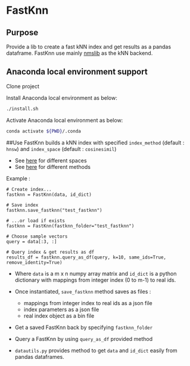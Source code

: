 # FastKnn

## Purpose
Provide a lib to create a fast kNN index and get results as a pandas dataframe.
FastKnn use mainly [nmslib](https://github.com/nmslib/nmslib/) as the kNN backend.


## Anaconda local environment support
Clone project

Install Anaconda local environment as below:
```bash
./install.sh
```

Activate Anaconda local environment as below:

```bash
conda activate ${PWD}/.conda
```

##Use
FastKnn builds a kNN index with specified `index_method` (default : `hnsw`) 
and `index_space` (default : `cosinesimil`)
- See [here](https://github.com/nmslib/nmslib/blob/master/manual/spaces.md) for different spaces
- See [here](https://github.com/nmslib/nmslib/blob/master/manual/methods.md) for different methods

Example :

    # Create index...
    fastknn = FastKnn(data, id_dict)
    
    # Save index
    fastknn.save_fastknn("test_fastknn")
    
    # ...or load if exists
    fastknn = FastKnn(fastknn_folder="test_fastknn")

    # Choose sample vectors
    query = data[:3, :]

    # Query index & get results as df
    results_df = fastknn.query_as_df(query, k=10, same_ids=True, remove_identity=True)

- Where `data` is a m x n numpy array matrix and `id_dict` is a python dictionary with mappings from integer index (0 to m-1) to real ids.

- Once instantiated, `save_fastknn` method saves as files :
    - mappings from integer index to real ids as a json file
    - index parameters as a json file
    - real index object as a bin file
    
- Get a saved FastKnn back by specifying `fastknn_folder`

- Query a FastKnn by using `query_as_df` provided method
    
- `datautils.py` provides method to get `data` and `id_dict` easily from pandas dataframes.


